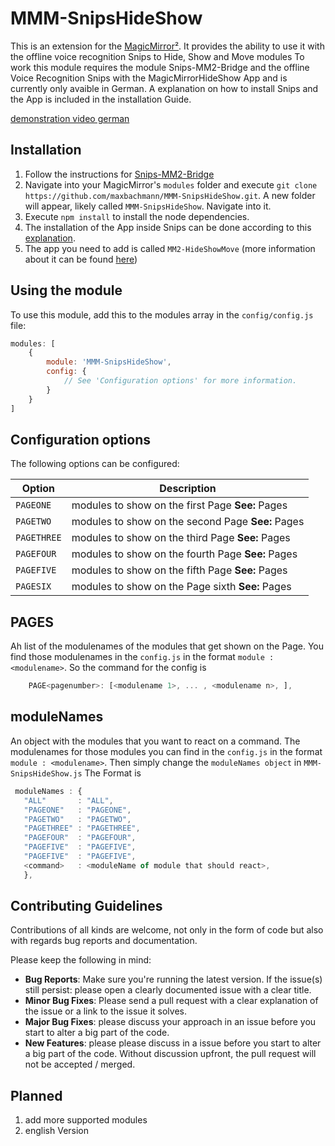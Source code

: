 # MMM-SnipsHideShow

This is an extension for the [MagicMirror²](https://github.com/MichMich/MagicMirror).  It provides the ability to use it with the offline voice recognition Snips to Hide, Show and Move modules
To work this module requires the module Snips-MM2-Bridge and the offline Voice Recognition Snips with the MagicMirrorHideShow App and is currently only avaible in German. A explanation on how to install Snips and the App is included in the installation Guide.

[demonstration video german](https://www.youtube.com/watch?v=09XWlDiJ6dM)

## Installation
1.  Follow the instructions for [Snips-MM2-Bridge](https://gitlab.com/CaptnsTech/snips-mm2-bridge)
2.  Navigate into your MagicMirror's `modules` folder and execute `git clone https://github.com/maxbachmann/MMM-SnipsHideShow.git`. A new folder will appear, likely called `MMM-SnipsHideShow`.  Navigate into it.
3.  Execute `npm install` to install the node dependencies.
4.  The installation of the App inside Snips can be done according to this [explanation](https://snips.gitbook.io/getting-started/install-an-assistant). 
5.  The app you need to add is called `MM2-HideShowMove` (more information about it can be found [here](https://gitlab.com/CaptnsTech/Snips-MagicMirror2))

## Using the module

To use this module, add this to the modules array in the `config/config.js` file:
````javascript
modules: [
	{
		module: 'MMM-SnipsHideShow',
		config: {
			// See 'Configuration options' for more information.
		}
	}
]
````

## Configuration options

The following options can be configured:

| Option      | Description  |
|-------------|---------------------------------------------------|
| `PAGEONE`   | modules to show on the first Page **See:** Pages  |
| `PAGETWO`   | modules to show on the second Page **See:** Pages |
| `PAGETHREE` | modules to show on the third Page **See:** Pages  |
| `PAGEFOUR`  | modules to show on the fourth Page **See:** Pages |
| `PAGEFIVE`  | modules to show on the fifth Page **See:** Pages  |
| `PAGESIX`   | modules to show on the Page sixth **See:** Pages  |

## PAGES

Ah list of the modulenames of the modules that get shown on the Page. You find those modulenames in the `config.js` in the format `module : <modulename>`.
So the command for the config is 
```javascript
	PAGE<pagenumber>: [<modulename 1>, ... , <modulename n>, ],
```

## moduleNames

An object with the modules that you want to react on a command. The modulenames for those modules you can find in the `config.js` in the format `module : <modulename>`. Then simply change the `moduleNames object` in `MMM-SnipsHideShow.js`
The Format is 
```javascript
 moduleNames : {
   "ALL"       : "ALL",
   "PAGEONE"   : "PAGEONE",
   "PAGETWO"   : "PAGETWO",
   "PAGETHREE" : "PAGETHREE",
   "PAGEFOUR"  : "PAGEFOUR",
   "PAGEFIVE"  : "PAGEFIVE",
   "PAGEFIVE"  : "PAGEFIVE",
   <command>   : <moduleName of module that should react>,
   },
```

## Contributing Guidelines

Contributions of all kinds are welcome, not only in the form of code but also with regards bug reports and documentation.

Please keep the following in mind:

-   **Bug Reports**:  Make sure you're running the latest version. If the issue(s) still persist: please open a clearly documented issue with a clear title.
-   **Minor Bug Fixes**: Please send a pull request with a clear explanation of the issue or a link to the issue it solves.
-   **Major Bug Fixes**: please discuss your approach in an issue before you start to alter a big part of the code.
-   **New Features**: please please discuss in a issue before you start to alter a big part of the code. Without discussion upfront, the pull request will not be accepted / merged.

## Planned
1.  add more supported modules
2.  english Version
